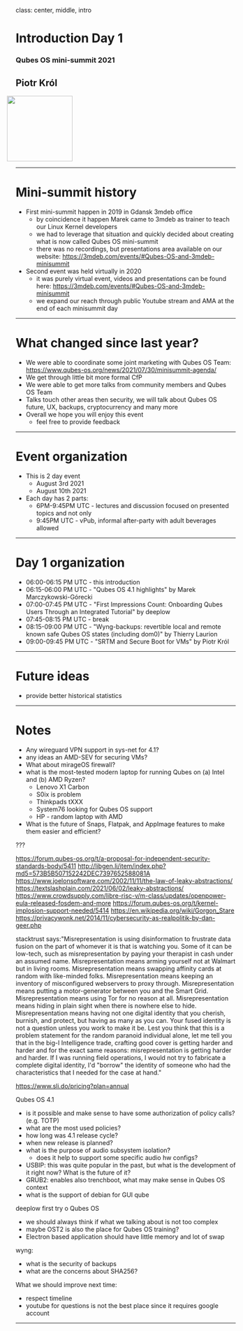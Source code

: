 class: center, middle, intro

# Introduction Day 1

### Qubes OS mini-summit 2021

## Piotr Król

<img src="/remark-templates/3mdeb-presentation-template/images/logo.png"
  width="150px" style="margin-left:-20px">

---

# Mini-summit history

- First mini-summit happen in 2019 in Gdansk 3mdeb office
  + by coincidence it happen Marek came to 3mdeb as trainer to teach our Linux
    Kernel developers
  + we had to leverage that situation and quickly decided about creating what is
    now called Qubes OS mini-summit
  + there was no recordings, but presentations area available on our website:
    https://3mdeb.com/events/#Qubes-OS-and-3mdeb-minisummit
- Second event was held virtually in 2020
  + it was purely virtual event, videos and presentations can be found here:
    https://3mdeb.com/events/#Qubes-OS-and-3mdeb-minisummit
  + we expand our reach through public Youtube stream and AMA at the end of each
    minisummit day

---

# What changed since last year?

- We were able to coordinate some joint marketing with Qubes OS Team:
  https://www.qubes-os.org/news/2021/07/30/minisummit-agenda/
- We get through little bit more formal CfP
- We were able to get more talks from community members and Qubes OS Team
- Talks touch other areas then security, we will talk about Qubes OS future, UX,
  backups, cryptocurrency and many more
- Overall we hope you will enjoy this event
  + feel free to provide feedback

---

# Event organization

- This is 2 day event
  + August 3rd 2021
  + August 10th 2021
- Each day has 2 parts:
  + 6PM-9:45PM UTC - lectures and discussion focused on presented topics and not
    only
  + 9:45PM UTC - vPub, informal after-party with adult beverages allowed

---

# Day 1 organization

- 06:00-06:15 PM UTC - this introduction
- 06:15-06:00 PM UTC - "Qubes OS 4.1 highlights" by Marek Marczykowski-Górecki
- 07:00-07:45 PM UTC - "First Impressions Count: Onboarding Qubes Users Through
  an Integrated Tutorial" by deeplow
- 07:45-08:15 PM UTC - break
- 08:15-09:00 PM UTC - "Wyng-backups: revertible local and remote known safe
  Qubes OS states (including dom0)" by Thierry Laurion
- 09:00-09:45 PM UTC - "SRTM and Secure Boot for VMs" by Piotr Król

---

# Future ideas

- provide better historical statistics

---

# Notes

- Any wireguard VPN support in sys-net for 4.1?
- any ideas an AMD-SEV for securing VMs?
- What about mirageOS firewall?
- what is the most-tested modern laptop for running Qubes on (a) Intel and (b)
  AMD Ryzen?
  + Lenovo X1 Carbon
  + S0ix is problem
  + Thinkpads tXXX
  + System76 looking for Qubes OS support
  + HP - random laptop with AMD
- What is the future of Snaps, Flatpak, and AppImage features to make them
  easier and efficient?

???

https://forum.qubes-os.org/t/a-proposal-for-independent-security-standards-body/5411
http://libgen.li/item/index.php?md5=573B5B507152242DEC7397652588081A
https://www.joelonsoftware.com/2002/11/11/the-law-of-leaky-abstractions/
https://textslashplain.com/2021/06/02/leaky-abstractions/
https://www.crowdsupply.com/libre-risc-v/m-class/updates/openpower-eula-released-fosdem-and-more
https://forum.qubes-os.org/t/kernel-implosion-support-needed/5414
https://en.wikipedia.org/wiki/Gorgon_Stare
https://privacywonk.net/2014/11/cybersecurity-as-realpolitik-by-dan-geer.php

stacktrust says:"Misrepresentation is using disinformation to frustrate data
fusion on the part of whomever it is that is watching you. Some of it can be
low-tech, such as misrepresentation by paying your therapist in cash under an
assumed name. Misrepresentation means arming yourself not at Walmart but in
living rooms. Misrepresentation means swapping affinity cards at random with
like-minded folks. Misrepresentation means keeping an inventory of misconfigured
webservers to proxy through. Misrepresentation means putting a motor-generator
between you and the Smart Grid. Misrepresentation means using Tor for no reason
at all. Misrepresentation means hiding in plain sight when there is nowhere else
to hide. Misrepresentation means having not one digital identity that you
cherish, burnish, and protect, but having as many as you can. Your fused
identity is not a question unless you work to make it be. Lest you think that
this is a problem statement for the random paranoid individual alone, let me
tell you that in the big-I Intelligence trade, crafting good cover is getting
harder and harder and for the exact same reasons: misrepresentation is getting
harder and harder. If I was running field operations, I would not try to
fabricate a complete digital identity, I'd "borrow" the identity of someone who
had the characteristics that I needed for the case at hand."

https://www.sli.do/pricing?plan=annual

Qubes OS 4.1

- is it possible and make sense to have some authorization of policy calls?
  (e.g. TOTP)
- what are the most used policies?
- how long was 4.1 release cycle?
- when new release is planned?
- what is the purpose of audio subsystem isolation?
  + does it help to support some specific audio hw configs?
- USBIP: this was quite popular in the past, but what is the development of it
  right now? What is the future of it?
- GRUB2: enables also trenchboot, what may make sense in Qubes OS context
- what is the support of debian for GUI qube

deeplow first try o Qubes OS

- we should always think if what we talking about is not too complex
- maybe OST2 is also the place for Qubes OS training?
- Electron based application should have little memory and lot of swap

wyng:

- what is the security of backups
- what are the concerns about SHA256?

What we should improve next time:

- respect timeline
- youtube for questions is not the best place since it requires google account

---
